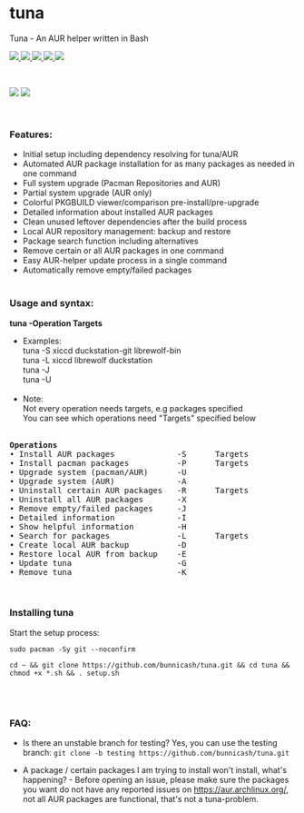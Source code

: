 # tuna
Tuna - An AUR helper written in Bash<br>

<p>
</a>
    <a href="https://github.com/bunnicash/tuna">
        <img src="https://img.shields.io/github/stars/bunnicash/tuna?style=flat-square">
    </a>
    <a href="https://github.com/bunnicash/tuna/blob/main/LICENSE">
        <img src="https://img.shields.io/github/license/bunnicash/tuna?style=flat-square">
    </a>
    <a href="https://github.com/bunnicash/tuna/issues">
        <img src="https://img.shields.io/github/issues/bunnicash/tuna?style=flat-square">
    </a>
    <a href="https://github.com/bunnicash/tuna">
        <img src="https://img.shields.io/tokei/lines/github/bunnicash/tuna?style=flat-square">
    </a>
    <a href="https://github.com/bunnicash/tuna">
        <img src="https://img.shields.io/github/last-commit/bunnicash/tuna?style=flat-square">
    </a>
</p>
<br>

<p float="left">
    <img src="https://i.imgur.com/q6DeZVN.png" />
    <img src="https://i.imgur.com/3aawp90.png" />
</p>
<br>

### Features:
- Initial setup including dependency resolving for tuna/AUR
- Automated AUR package installation for as many packages as needed in one command
- Full system upgrade (Pacman Repositories and AUR)
- Partial system upgrade (AUR only)
- Colorful PKGBUILD viewer/comparison pre-install/pre-upgrade
- Detailed information about installed AUR packages
- Clean unused leftover dependencies after the build process
- Local AUR repository management: backup and restore
- Package search function including alternatives
- Remove certain or all AUR packages in one command
- Easy AUR-helper update process in a single command
- Automatically remove empty/failed packages
<br><br>

### Usage and syntax:
<b>tuna -Operation Targets</b><br>
- Examples: <br>
tuna -S xiccd duckstation-git librewolf-bin <br>
tuna -L xiccd librewolf duckstation <br>
tuna -J <br>
tuna -U <br><br>
- Note: <br>
Not every operation needs targets, e.g packages specified <br>
You can see which operations need "Targets" specified below <br><br>

<pre><b>Operations</b>
• Install AUR packages             -S      Targets
• Install pacman packages          -P      Targets
• Upgrade system (pacman/AUR)      -U
• Upgrade system (AUR)             -A
• Uninstall certain AUR packages   -R      Targets
• Uninstall all AUR packages       -X
• Remove empty/failed packages     -J
• Detailed information             -I
• Show helpful information         -H
• Search for packages              -L      Targets
• Create local AUR backup          -D
• Restore local AUR from backup    -E
• Update tuna                      -G
• Remove tuna                      -K
</pre><br>

### Installing tuna
Start the setup process:
```
sudo pacman -Sy git --noconfirm
```
```
cd ~ && git clone https://github.com/bunnicash/tuna.git && cd tuna && chmod +x *.sh && . setup.sh
```
<br><br>

### FAQ:
- Is there an unstable branch for testing? Yes, you can use the testing branch: `git clone -b testing https://github.com/bunnicash/tuna.git` <br>

- A package / certain packages I am trying to install won't install, what's happening? - Before opening an issue, please make sure the packages you want do not have any reported issues on https://aur.archlinux.org/, not all AUR packages are functional, that's not a tuna-problem.
<br><br>
